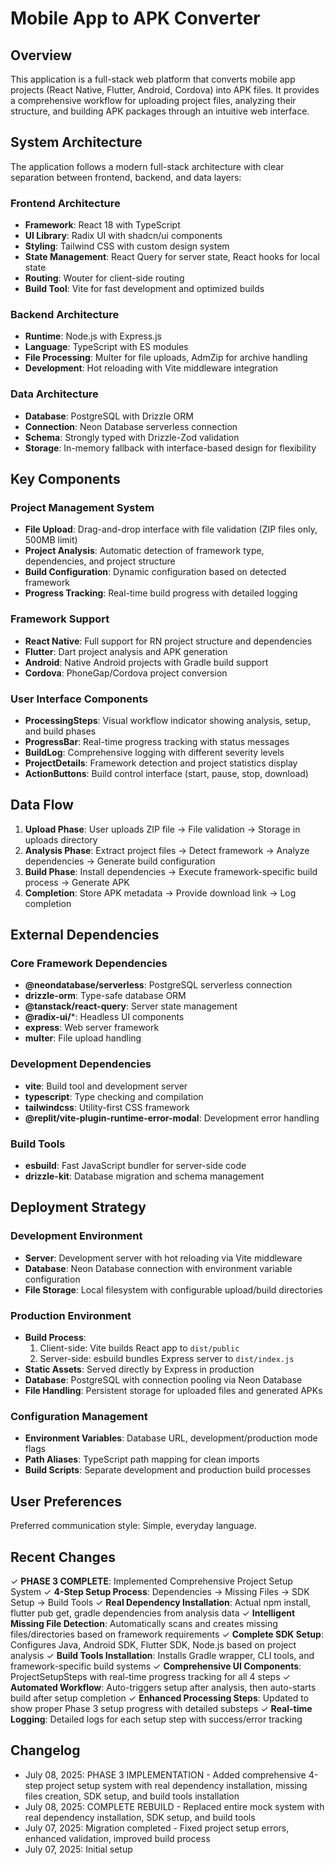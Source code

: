 # Mobile App to APK Converter

## Overview

This application is a full-stack web platform that converts mobile app projects (React Native, Flutter, Android, Cordova) into APK files. It provides a comprehensive workflow for uploading project files, analyzing their structure, and building APK packages through an intuitive web interface.

## System Architecture

The application follows a modern full-stack architecture with clear separation between frontend, backend, and data layers:

### Frontend Architecture
- **Framework**: React 18 with TypeScript
- **UI Library**: Radix UI with shadcn/ui components
- **Styling**: Tailwind CSS with custom design system
- **State Management**: React Query for server state, React hooks for local state
- **Routing**: Wouter for client-side routing
- **Build Tool**: Vite for fast development and optimized builds

### Backend Architecture
- **Runtime**: Node.js with Express.js
- **Language**: TypeScript with ES modules
- **File Processing**: Multer for file uploads, AdmZip for archive handling
- **Development**: Hot reloading with Vite middleware integration

### Data Architecture
- **Database**: PostgreSQL with Drizzle ORM
- **Connection**: Neon Database serverless connection
- **Schema**: Strongly typed with Drizzle-Zod validation
- **Storage**: In-memory fallback with interface-based design for flexibility

## Key Components

### Project Management System
- **File Upload**: Drag-and-drop interface with file validation (ZIP files only, 500MB limit)
- **Project Analysis**: Automatic detection of framework type, dependencies, and project structure
- **Build Configuration**: Dynamic configuration based on detected framework
- **Progress Tracking**: Real-time build progress with detailed logging

### Framework Support
- **React Native**: Full support for RN project structure and dependencies
- **Flutter**: Dart project analysis and APK generation
- **Android**: Native Android projects with Gradle build support
- **Cordova**: PhoneGap/Cordova project conversion

### User Interface Components
- **ProcessingSteps**: Visual workflow indicator showing analysis, setup, and build phases
- **ProgressBar**: Real-time progress tracking with status messages
- **BuildLog**: Comprehensive logging with different severity levels
- **ProjectDetails**: Framework detection and project statistics display
- **ActionButtons**: Build control interface (start, pause, stop, download)

## Data Flow

1. **Upload Phase**: User uploads ZIP file → File validation → Storage in uploads directory
2. **Analysis Phase**: Extract project files → Detect framework → Analyze dependencies → Generate build configuration
3. **Build Phase**: Install dependencies → Execute framework-specific build process → Generate APK
4. **Completion**: Store APK metadata → Provide download link → Log completion

## External Dependencies

### Core Framework Dependencies
- **@neondatabase/serverless**: PostgreSQL serverless connection
- **drizzle-orm**: Type-safe database ORM
- **@tanstack/react-query**: Server state management
- **@radix-ui/***: Headless UI components
- **express**: Web server framework
- **multer**: File upload handling

### Development Dependencies
- **vite**: Build tool and development server
- **typescript**: Type checking and compilation
- **tailwindcss**: Utility-first CSS framework
- **@replit/vite-plugin-runtime-error-modal**: Development error handling

### Build Tools
- **esbuild**: Fast JavaScript bundler for server-side code
- **drizzle-kit**: Database migration and schema management

## Deployment Strategy

### Development Environment
- **Server**: Development server with hot reloading via Vite middleware
- **Database**: Neon Database connection with environment variable configuration
- **File Storage**: Local filesystem with configurable upload/build directories

### Production Environment
- **Build Process**: 
  1. Client-side: Vite builds React app to `dist/public`
  2. Server-side: esbuild bundles Express server to `dist/index.js`
- **Static Assets**: Served directly by Express in production
- **Database**: PostgreSQL with connection pooling via Neon Database
- **File Handling**: Persistent storage for uploaded files and generated APKs

### Configuration Management
- **Environment Variables**: Database URL, development/production mode flags
- **Path Aliases**: TypeScript path mapping for clean imports
- **Build Scripts**: Separate development and production build processes

## User Preferences

Preferred communication style: Simple, everyday language.

## Recent Changes

✓ **PHASE 3 COMPLETE**: Implemented Comprehensive Project Setup System
✓ **4-Step Setup Process**: Dependencies → Missing Files → SDK Setup → Build Tools
✓ **Real Dependency Installation**: Actual npm install, flutter pub get, gradle dependencies from analysis data
✓ **Intelligent Missing File Detection**: Automatically scans and creates missing files/directories based on framework requirements
✓ **Complete SDK Setup**: Configures Java, Android SDK, Flutter SDK, Node.js based on project analysis
✓ **Build Tools Installation**: Installs Gradle wrapper, CLI tools, and framework-specific build systems
✓ **Comprehensive UI Components**: ProjectSetupSteps with real-time progress tracking for all 4 steps
✓ **Automated Workflow**: Auto-triggers setup after analysis, then auto-starts build after setup completion
✓ **Enhanced Processing Steps**: Updated to show proper Phase 3 setup progress with detailed substeps
✓ **Real-time Logging**: Detailed logs for each setup step with success/error tracking

## Changelog

- July 08, 2025: PHASE 3 IMPLEMENTATION - Added comprehensive 4-step project setup system with real dependency installation, missing files creation, SDK setup, and build tools installation
- July 08, 2025: COMPLETE REBUILD - Replaced entire mock system with real dependency installation, SDK setup, and build tools
- July 07, 2025: Migration completed - Fixed project setup errors, enhanced validation, improved build process
- July 07, 2025: Initial setup
